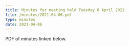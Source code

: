 ```yaml
---
title: Minutes for meeting held Tuesday 6 April 2021
file: /minutes/2021-04-06.pdf
type: minutes
date: 2021-04-06
---
```


PDF of minutes linked below.
